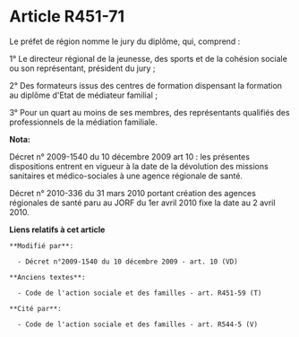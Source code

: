# Article R451-71

Le préfet de région nomme le jury du diplôme, qui, comprend : 

1° Le      directeur régional de la jeunesse, des sports et de la cohésion sociale  ou son représentant, président du jury ; 

2° Des formateurs issus des centres de formation dispensant la formation au diplôme d'Etat de médiateur familial ; 

3° Pour un quart au moins de ses membres, des représentants qualifiés des professionnels de la médiation familiale.

**Nota:**

Décret n° 2009-1540 du 10 décembre 2009 art 10 : les présentes dispositions entrent en vigueur à la date de la dévolution des
missions sanitaires et médico-sociales à une agence régionale de santé. 

Décret n° 2010-336 du 31 mars 2010 portant création des agences régionales de santé paru au JORF du 1er avril 2010 fixe la
date au 2   avril 2010.

**Liens relatifs à cet article**

	**Modifié par**:

	  - Décret n°2009-1540 du 10 décembre 2009 - art. 10 (VD)

	**Anciens textes**:

	  - Code de l'action sociale et des familles - art. R451-59 (T)

	**Cité par**:

	  - Code de l'action sociale et des familles - art. R544-5 (V)
